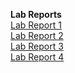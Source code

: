 **Lab Reports** <br>
[Lab Report 1](lab-report-1.md) <br>
[Lab Report 2](lab-report-2.md) <br>
[Lab Report 3](lab-report-3.md) <br>
[Lab Report 4](lab-report-4.md) <br>
